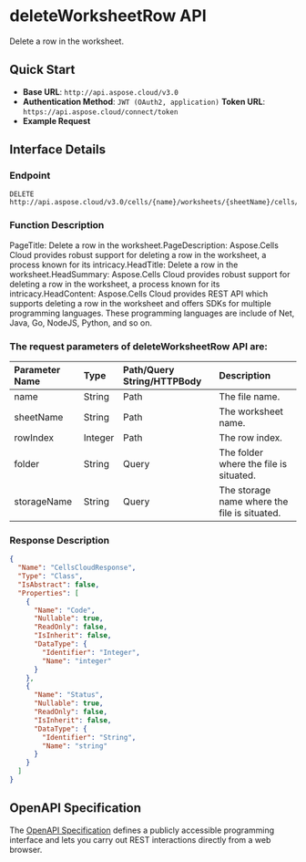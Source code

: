 # **deleteWorksheetRow API**

Delete a row in the worksheet. 

## **Quick Start**

- **Base URL**: `http://api.aspose.cloud/v3.0`
- **Authentication Method**: `JWT (OAuth2, application)`  **Token URL**: `https://api.aspose.cloud/connect/token`
- **Example Request** 
<script src="https://gist.github.com/aspose-cells-cloud-gists/8a5b324fdf3e574dbd747c1a1e24b05d.js?file=Example30_DeleteWorksheetRow.cs"></script>

## **Interface Details**

### **Endpoint** 

```
DELETE http://api.aspose.cloud/v3.0/cells/{name}/worksheets/{sheetName}/cells/rows/{rowIndex}
```

### **Function Description**
PageTitle: Delete a row in the worksheet.PageDescription: Aspose.Cells Cloud provides robust support for deleting a row in the worksheet, a process known for its intricacy.HeadTitle: Delete a row in the worksheet.HeadSummary: Aspose.Cells Cloud provides robust support for deleting a row in the worksheet, a process known for its intricacy.HeadContent: Aspose.Cells Cloud provides REST API which supports deleting a row in the worksheet and offers SDKs for multiple programming languages. These programming languages are include of Net, Java, Go, NodeJS, Python, and so on.

### The request parameters of **deleteWorksheetRow** API are: 

| Parameter Name | Type | Path/Query String/HTTPBody | Description | 
| :- | :- | :- |:- | 
|name|String|Path|The file name.|
|sheetName|String|Path|The worksheet name.|
|rowIndex|Integer|Path|The row index.|
|folder|String|Query|The folder where the file is situated.|
|storageName|String|Query|The storage name where the file is situated.|


### **Response Description**
```json
{
  "Name": "CellsCloudResponse",
  "Type": "Class",
  "IsAbstract": false,
  "Properties": [
    {
      "Name": "Code",
      "Nullable": true,
      "ReadOnly": false,
      "IsInherit": false,
      "DataType": {
        "Identifier": "Integer",
        "Name": "integer"
      }
    },
    {
      "Name": "Status",
      "Nullable": true,
      "ReadOnly": false,
      "IsInherit": false,
      "DataType": {
        "Identifier": "String",
        "Name": "string"
      }
    }
  ]
}
```

## OpenAPI Specification

The [OpenAPI Specification](https://reference.aspose.cloud/cells/#/CellsController/DeleteWorksheetRow) defines a publicly accessible programming interface and lets you carry out REST interactions directly from a web browser.

